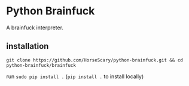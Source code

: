 # Python Brainfuck

A brainfuck interpreter.

## installation  
`git clone https://github.com/HorseScary/python-brainfuck.git && cd python-brainfuck/brainfuck`

run `sudo pip install .` (`pip install .` to install locally)
